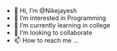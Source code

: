- 👋 Hi, I’m @Nikejayesh
- 👀 I’m interested in Programming
- 🌱 I’m currently learning in college
- 💞️ I’m looking to collaborate 
- 📫 How to reach me ...

<!---
Nikejayesh/Nikejayesh is a ✨ special ✨ repository because its `README.md` (this file) appears on your GitHub profile.
You can click the Preview link to take a look at your changes.
--->
